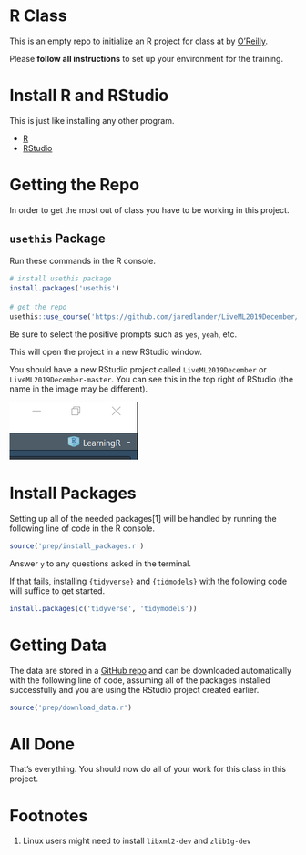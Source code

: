 
<!-- README.md is generated from README.Rmd. Please edit that file -->

# R Class

This is an empty repo to initialize an R project for class at by
[O’Reilly](https://www.oreilly.com/live-training/courses/machine-learning-with-the-tidyverse-in-r/0636920326045/).

Please **follow all instructions** to set up your environment for the
training.

# Install R and RStudio

This is just like installing any other program.

  - [R](https://cloud.r-project.org/)
  - [RStudio](https://www.rstudio.com/products/rstudio/download/#download)

# Getting the Repo

In order to get the most out of class you have to be working in this
project.

## `usethis` Package

Run these commands in the R console.

``` r
# install usethis package
install.packages('usethis')

# get the repo
usethis::use_course('https://github.com/jaredlander/LiveML2019December/archive/master.zip')
```

Be sure to select the positive prompts such as `yes`, `yeah`, etc.

This will open the project in a new RStudio window.

You should have a new RStudio project called `LiveML2019December` or
`LiveML2019December-master`. You can see this in the top right of
RStudio (the name in the image may be different).

![](images/ProjectCorner.png)<!-- -->

# Install Packages

Setting up all of the needed packages\[1\] will be handled by running
the following line of code in the R console.

``` r
source('prep/install_packages.r')
```

Answer `y` to any questions asked in the terminal.

If that fails, installing `{tidyverse}` and `{tidmodels}` with the
following code will suffice to get started.

``` r
install.packages(c('tidyverse', 'tidymodels'))
```

# Getting Data

The data are stored in a [GitHub
repo](https://github.com/jaredlander/coursedata) and can be downloaded
automatically with the following line of code, assuming all of the
packages installed successfully and you are using the RStudio project
created earlier.

``` r
source('prep/download_data.r')
```

# All Done

That’s everything. You should now do all of your work for this class in
this project.

# Footnotes

1.  Linux users might need to install `libxml2-dev` and `zlib1g-dev`
